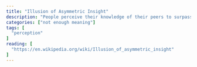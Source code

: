```yaml
---
title: "Illusion of Asymmetric Insight"
description: "People perceive their knowledge of their peers to surpass their peers' knowledge of them."
categories: ["not enough meaning"]
tags: [
  "perception"
]
reading: [
  "https://en.wikipedia.org/wiki/Illusion_of_asymmetric_insight"
]
---
```


